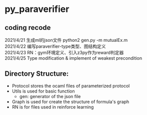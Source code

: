 # py_paraverifier


coding recode
---
2021/4/21 生成ml的json文件
python2 gen.py -m mutualEx.m <br>
2021/4/22 编写paraverifier-type类型、图结构定义<br>
2021/4/23 RN：gym环境定义、引入z3py作为reward判定器<br>
2021/4/25 Type modification & implement of weakest precondition<br>


Directory Structure:
---
- Protocol stores the ocaml files of parameterized protocol<br>
- Utils is used for basic function<br>
     - gen: generator of the json file
- Graph is used for create the structure of formula's graph<br>
- RN is for files used in reinforce learning <br>


